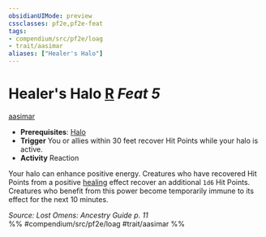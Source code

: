 ```yaml
---
obsidianUIMode: preview
cssclasses: pf2e,pf2e-feat
tags:
- compendium/src/pf2e/loag
- trait/aasimar
aliases: ["Healer's Halo"]
---
```

# Healer's Halo  [R](rules/core-rulebook/chapter-9-playing-the-game.md#Actions "Reaction") *Feat 5*  
[aasimar](rules/traits/aasimar-apg.md "Aasimar Ancestry & Heritage Trait")  

- **Prerequisites**: [Halo](compendium/feats/halo-apg.md)
- **Trigger** You or allies within 30 feet recover Hit Points while your halo is active.
- **Activity** Reaction

Your halo can enhance positive energy. Creatures who have recovered Hit Points from a positive [healing](rules/traits/healing.md "Healing Effect Trait") effect recover an additional `1d6` Hit Points. Creatures who benefit from this power become temporarily immune to its effect for the next 10 minutes.

*Source: Lost Omens: Ancestry Guide p. 11*  
%% #compendium/src/pf2e/loag #trait/aasimar %%